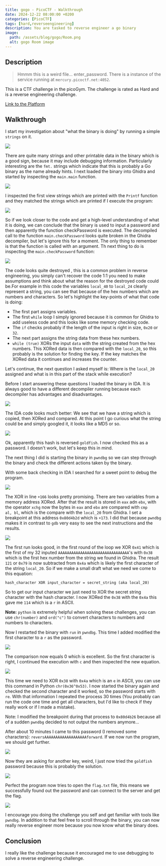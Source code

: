 ```yaml
---
title: gogo - PicoCTF - Walkthrough
date: 2024-12-22 08:00:00 +0200
categories: [PicoCTF]
tags: [hard,reverseengineering]
description: You are tasked to reverse engineer a go binary
image:
  path: /assets/blog/gogo/Room.png
  alt: gogo Room image
---
```


## Description

> Hmmm this is a weird file... enter_password. There is a instance of the service running at `mercury.picoctf.net:4052`.

This is a CTF challenge in the picoGym. The challenge is rated as Hard and is a reverse engineering challenge.

[Link to the Platform](https://play.picoctf.org/)

## Walkthrough

I start my investigation about "what the binary is doing" by running a simple `strings` on it.

![](/assets/blog/gogo/strings.png)

There are quite many strings and other printable data in the binary which is a good sign, because it may include debugging information. Particularly interesting are the `fmt.` strings which indicate that this is probably a Go binary as the name already hints. I next loaded the binary into Ghidra and started by inspecting the `main.main` function.

![](/assets/blog/gogo/main.png)

I inspected the first view strings which are printed with the `Printf` function and they matched the strings which are printed if I execute the program:

![](/assets/blog/gogo/run.png)

So if we look closer to the code and get a high-level understanding of what it is doing, we can conclude that the binary is used to input a password and then apparently the function checkPassword is executed. The decompiled call to the function `main.checkPassword` looks quite broken in the Ghidra decompiler, but let's ignore this for a moment. The only thing to remember is that the function is called with an argument. Th next thing to do is inspecting the `main.checkPassword` function:

![](/assets/blog/gogo/check.png)

The code looks quite destroyed , this is a common problem in reverse engineering, you simply can't recover the code 1:1 you need to make assumptions and think about what the reason for the destroyed code could be.For example in this code the variables `local_40` to `local_24` clearly represent a string, you can see that because of the hex numbers which are numbers and characters. So let's highlight the key-points of what that code is doing:

- The first part assigns variables.
- The first `while` loop I simply ignored because it is common for Ghidra to add useless code and this looks like some memory checking code.
- The `if` checks probably if the length of the input is right in size, `0x20` or `32`.
- The next part assigns the string data from these hex numbers.
- `while (true)` XORs the input `data` with the string created from the hex numbers. This XORed data is then compared with the `local_20`, so this probably is the solution for finding the key. If the key matches the XORed data it continues and increases the counter.

Let's continue, the next question I asked myself is: Where is the `local_20` assigned and what is in this part of the stack while execution?

Before I start answering these questions I loaded the binary in IDA. It is always good to have a different decompiler running because each decompiler has advantages and disadvantages.

![](/assets/blog/gogo/ida.png)

The IDA code looks much better: We see that we have a string which is copied, then XORed and compared. At this point I go curious what the string could be and simply googled it, it looks like a MD5 or so.

![](/assets/blog/gogo/google.png)

Ok, apparently this hash is reversed `goldfish`. I now checked this as a password. I doesn't work, but let's keep this in mind.

The next thing I did is starting the binary in `pwndbg` so we can step through the binary and check the different actions taken by the binary.

With some back checking in IDA I searched for a sweet point to debug the program.

![](/assets/blog/gogo/pwndbg0.png)

The XOR in line `+166` looks pretty promising. There are two variables from a memory address XORed. After that the result is stored in `eax` adn `ebx`, with the operator `xchg` now the bytes in `eax` and `ebx` are compared with `cmp    al, bl`, which is the compare with the `local_20` from Ghidra.
I set a breakpoint at this address `0x80d4b2d` which is `+173`. I did that because `pwndbg` makes it in contrast to `gdb` very easy to see the next instructions and the results.

![](/assets/blog/gogo/firstrun.png)


The first run looks good, in the first round of the loop we XOR `0x41` which is the first of my 32 inputed `AAAAAAAAAAAAAAAAAAAAAAAAAAAAAAAA`'s with `0x38` which is the first hex number from the string we found in Ghidra. The result `121` or `0x79` is now subtracted from `0x4a` which is likely the first character of the string `local_20`. So if we make a small draft what we need we come to this equation:
```
hash_character XOR input_character = secret_string (aka local_20)
```

So to get our input character we just need to XOR the secret string character with the hash character. I now XORed the `0x38` with the `0x4a` this gave me `114` which is a `r` in ASCII.

**Note:** `python` is extremely helpful when solving these challenges, you can use `chr(number)` and `ord("c")` to convert characters to numbers and numbers to characters.

Now I restarted the binary with `run` in `pwndbg`. This time I added modified the first character to a `r` as the password.

![](/assets/blog/gogo/success.png)

The comparison now equals 0 which is excellent. So the first character is right, I continued the execution with `c` and then inspected the new equation.

![](/assets/blog/gogo/sec.png)

This time we need to XOR `0x38` with `0x4a` which is an `e` in ASCII, you can use this command in Python `chr(0x36^0x53)`.
I now started the binary again and checked the second character and it worked, so the password starts with `re`. With that information I repeated the process 30 times (You probably can run the code one time and get all characters, but I'd like to check if they really work or if I made a mistake).

Note: I modified the breakpoint during that process to `0x80d4b26` because all of a sudden `pwndbg` decided to not output the numbers anymore...

After about 10 minutes I came to this password (I removed some characters): `reversAAAAAAAAAAAAAAAAAAAforward`. If we now run the program, we should get further.

![](/assets/blog/gogo/suc.png)

Now they are asking for another key, weird, I just now tried the `goldfish` password because this is probably the solution.

![](/assets/blog/gogo/suc2.png)

Perfect the program now tries to open the `flag.txt` file, this means we successfully found out the password and can connect to the server and get the flag.

![](/assets/blog/gogo/suc3.png)

I encourage you doing the challenge you self and get familiar with tools like `pwndbg`. In addition to that feel free to scroll through the binary, you can now really reverse engineer more because you now know what the binary does.

## Conclusion

I really like the challenge because it encouraged me to use debugging to solve a reverse engineering challenge.